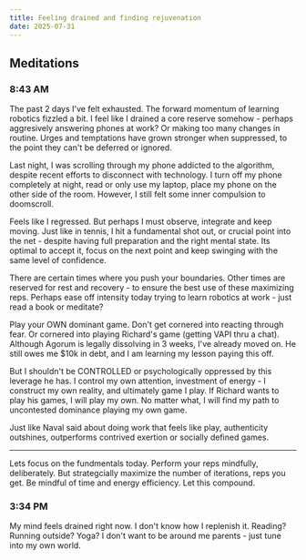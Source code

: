 ```yaml
---
title: Feeling drained and finding rejuvenation
date: 2025-07-31
---
```


## Meditations

### 8:43 AM

The past 2 days I've felt exhausted. The forward momentum of learning robotics fizzled a bit. I feel like I drained a core reserve somehow - perhaps aggresively answering phones at work? Or making too many changes in routine. Urges and temptations have grown stronger when suppressed, to the point they can't be deferred or ignored. 

Last night, I was scrolling through my phone addicted to the algorithm, despite recent efforts to disconnect with technology. I turn off my phone completely at night, read or only use my laptop, place my phone on the other side of the room. However, I still felt some inner compulsion to doomscroll. 

Feels like I regressed. But perhaps I must observe, integrate and keep moving. Just like in tennis, I hit a fundamental shot out, or crucial point into the net - despite having full preparation and the right mental state. Its optimal to accept it, focus on the next point and keep swinging with the same level of confidence. 

There are certain times where you push your boundaries. Other times are reserved for rest and recovery - to ensure the best use of these maximizing reps. Perhaps ease off intensity today trying to learn robotics at work - just read a book or meditate?

Play your OWN dominant game. Don't get cornered into reacting through fear. Or cornered into playing Richard's game (getting VAPI thru a chat). Although Agorum is legally dissolving in 3 weeks, I've already moved on. He still owes me $10k in debt, and I am learning my lesson paying this off. 

But I shouldn't be CONTROLLED or psychologically oppressed by this leverage he has. I control my own attention, investment of energy - I construct my own reality, and ultimately game I play. If Richard wants to play his games, I will play my own. No matter what, I will find my path to uncontested dominance playing my own game. 

Just like Naval said about doing work that feels like play, authenticity outshines, outperforms contrived exertion or socially defined games. 

---

Lets focus on the fundmentals today. Perform your reps mindfully, deliberately. But strategcially maximize the number of iterations, reps you get. Be mindful of time and energy efficiency. Let this compound. 


### 3:34 PM
My mind feels drained right now. I don't know how I replenish it. Reading? Running outside? Yoga? I don't want to be around me parents - just tune into my own world.